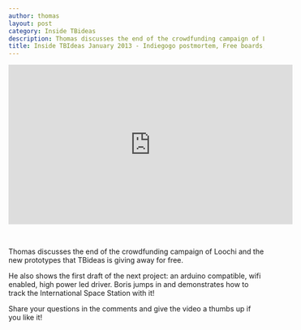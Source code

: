 ```yaml
---
author: thomas
layout: post
category: Inside TBideas
description: Thomas discusses the end of the crowdfunding campaign of Loochi and the new prototypes that TBideas is giving away for free. He also shows the first draft of the next project an arduino compatible, wifi enabled, high power led driver. Boris jumps in and demonstrates how to track the International Space Station with it!
title: Inside TBIdeas January 2013 - Indiegogo postmortem, Free boards, Arduino high-power LED driver ... and the International Space Station
---
```


<iframe width="560" height="315" src="http://www.youtube.com/embed/634jajK7fC0" frameborder="0" allowfullscreen="true">  </iframe>

&nbsp;

Thomas discusses the end of the crowdfunding campaign of Loochi and the new prototypes that TBideas is giving away for free. 

He also shows the first draft of the next project: an arduino compatible, wifi enabled, high power led driver. Boris jumps in and demonstrates how to track the International Space Station with it!

Share your questions in the comments and give the video a thumbs up if you like it!